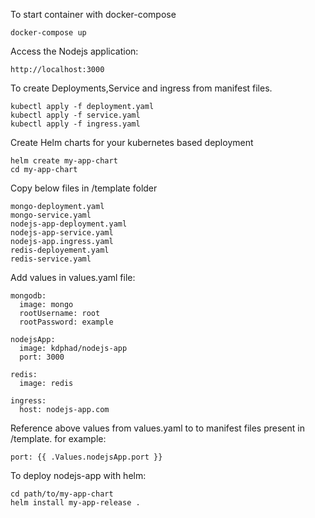 To start container with docker-compose
```
docker-compose up
```
Access the Nodejs application:
```
http://localhost:3000
```
To create Deployments,Service and ingress from manifest files.
```
kubectl apply -f deployment.yaml
kubectl apply -f service.yaml
kubectl apply -f ingress.yaml

```
Create Helm charts for your kubernetes based deployment
```
helm create my-app-chart
cd my-app-chart
```
Copy below files in /template folder
```
mongo-deployment.yaml
mongo-service.yaml
nodejs-app-deployment.yaml
nodejs-app-service.yaml
nodejs-app.ingress.yaml
redis-deployement.yaml
redis-service.yaml
```
Add values in values.yaml file:
```
mongodb:
  image: mongo
  rootUsername: root
  rootPassword: example

nodejsApp:
  image: kdphad/nodejs-app
  port: 3000

redis:
  image: redis

ingress:
  host: nodejs-app.com
```

Reference above values from values.yaml to to manifest files present in /template.
for example:
```
port: {{ .Values.nodejsApp.port }}
```
To deploy nodejs-app with helm:
```
cd path/to/my-app-chart
helm install my-app-release .
```






